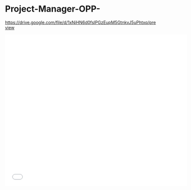 # Project-Manager-OPP-

https://drive.google.com/file/d/1xNiHN6d0fsIPGzEupM5GtnkvJ5uPhtxq/preview


<embed src="[https://sumanbogati.github.io/sample.pdf](https://github.com/tomeryosef/Project-Manager-OPP-/blob/main/Project_Manager_ofektomer%20(Project%20Stracture).pdf)" width="600px" height="500px" />

